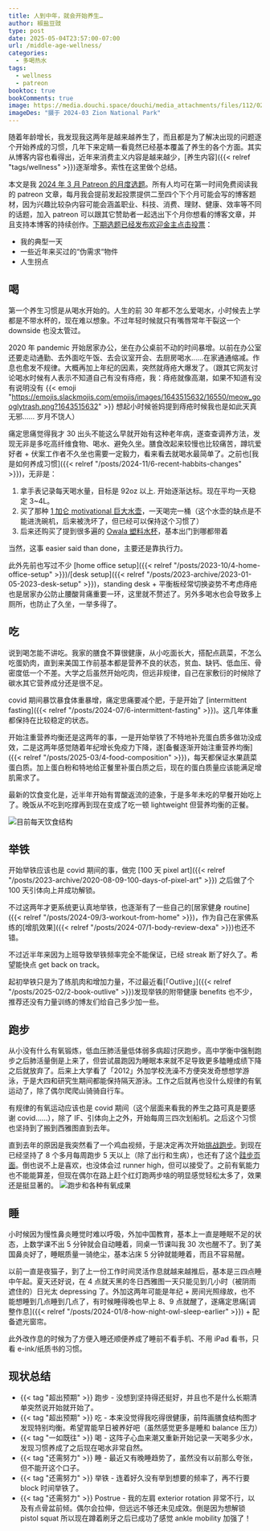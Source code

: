 ```yaml
---
title: 人到中年，就会开始养生…
author: 椒盐豆豉
type: post
date: 2025-05-04T23:57:00-07:00
url: /middle-age-wellness/
categories:
  - 多喝热水
tags:
  - wellness
  - patreon
booktoc: true
bookComments: true
image: https://media.douchi.space/douchi/media_attachments/files/112/028/982/344/699/821/original/1c414d6187bdeeb1.png
imageDes: "摄于 2024-03 Zion National Park"
---
```


随着年龄增长，我发现我这两年是越来越养生了，而且都是为了解决出现的问题逐个开始养成的习惯，几年下来定睛一看竟然已经基本覆盖了养生的各个方面。其实从博客内容也看得出，近年来消费主义内容是越来越少，[养生内容]({{< relref "tags/wellness" >}})逐渐增多。索性在这里做个总结。

<!--more-->
本文是我 [2024 年 3 月 Patreon 的月度选题](https://www.patreon.com/posts/2025-nian-3-yue-123590140)。所有人均可在第一时间免费阅读我的 patreon 文章，每月我会提前发起投票提供二至四个下个月可能会写的博客题材，因为兴趣比较杂内容可能会涵盖职业、科技、消费、理财、健康、效率等不同的话题，加入 patreon 可以跟其它赞助者一起选出下个月你想看的博客文章，并且支持本博客的持续创作。[下期选题已经发布欢迎金主点击投票](https://www.patreon.com/posts/128176558)：
- 我的典型一天
- 一些近年来买过的“伪需求“物件
- 人生拐点

## 喝
第一个养生习惯是从喝水开始的。人生的前 30 年都不怎么爱喝水，小时候去上学都是不带水杯的，现在难以想象。不过年轻时候就只有嘴唇常年干裂这一个 downside 也没太管过。

2020 年 pandemic 开始居家办公，坐在办公桌前不动的时间暴增。以前在办公室还要走动通勤、去外面吃午饭、去会议室开会、去厨房喝水……在家通通缩减。作息也愈发不规律。大概再加上年纪的因素，突然就痔疮大爆发了。（跟其它网友讨论喝水时候有人表示不知道自己有没有痔疮，我：痔疮就像高潮，如果不知道有没有说明没有 {{< emoji "https://emojis.slackmojis.com/emojis/images/1643515632/16550/meow_googlytrash.png?1643515632" >}} 想起小时候爸妈提到痔疮时候我也是如此天真无邪…… 岁月不饶人）

痛定思痛觉得我才 30 出头不能这么早就开始有这种老年病，遂查查调养方法，发现无非是多吃高纤维食物、喝水、避免久坐。膳食改起来较慢也比较痛苦，蹲坑爱好者 + 伏案工作者不久坐也需要一定毅力，看来看去就喝水最简单了。之前也[我是如何养成习惯]({{< relref "/posts/2024-11/6-recent-habbits-changes" >}})，无非是：
1. 拿手表记录每天喝水量，目标是 92oz 以上. 开始逐渐达标。现在平均一天稳定 3~4L。
2. 买了那种 [1 加仑 motivational 巨大水壶](https://amzn.to/4g0NxXj)，一天喝完一桶（这个水壶的缺点是不能进洗碗机，后来被洗坏了，但已经可以保持这个习惯了）
3. 后来还购买了提到很多遍的 [Owala 塑料水杯](https://amzn.to/477opdH)，基本出门到哪都带着

当然，这事 easier said than done，主要还是靠执行力。

此外先前也写过不少 [home office setup]({{< relref "/posts/2023-10/4-home-office-setup" >}})/[desk setup]({{< relref "/posts/2023-archive/2023-01-05-2023-desk-setup" >}})，standing desk + 平衡板经常切换姿势不考虑痔疮也是居家办公防止腰酸背痛重要一环，这里就不赘述了。另外多喝水也会导致多上厕所，也防止了久坐，一举多得了。

## 吃
说到喝怎能不讲吃。我家的膳食不算很健康，从小吃面长大，搭配点蔬菜，不怎么吃蛋奶肉，直到来美国工作前基本都是营养不良的状态，贫血、缺钙、低血压、骨密度低一个不差。大学之后虽然开始吃肉，但远非规律，自己在家敷衍的时候除了碳水其它营养成分还是很不足。

covid 期间暴饮暴食体重暴增，痛定思痛要减个肥，于是开始了 [intermittent fasting]({{< relref "/posts/2024-07/6-intermittent-fasting" >}})。这几年体重都保持在比较稳定的状态。

开始注重营养均衡还是这两年的事，一是开始举铁了不特地补充蛋白质多做功没成效，二是这两年感觉随着年纪增长免疫力下降，遂[备餐逐渐开始注重营养均衡]({{< relref "/posts/2025-03/4-food-composition" >}})，每天都保证水果蔬菜蛋白质。加上蛋白粉和特地给正餐里补蛋白质之后，现在的蛋白质量应该能满足增肌需求了。

最新的饮食变化是，近半年开始有胃酸返流的迹象，于是多年未吃的早餐开始吃上了。晚饭从不吃到吃撑再到现在变成了吃一顿 lightweight 但营养均衡的正餐。

![目前每天饮食结构](https://media.douchi.space/douchi/media_attachments/files/114/181/801/468/776/582/original/528858358fd2fd25.jpg)

## 举铁
开始举铁应该也是 covid 期间的事，做完 [100 天 pixel art]({{< relref "/posts/2023-archive/2020-08-09-100-days-of-pixel-art" >}}) 之后做了个 100 天引体向上并成功解锁。

不过这两年才更系统更认真地举铁，也逐渐有了一些自己的[居家健身 routine]({{< relref "/posts/2024-09/3-workout-from-home" >}})，作为自己在家佛系练的[增肌效果]({{< relref "/posts/2024-07/1-body-review-dexa" >}})也还不错。

不过近半年来因为上班导致举铁频率完全不能保证，已经 streak 断了好久了。希望能快点 get back on track。

起初举铁只是为了练肌肉和增加力量，不过最近看[「Outlive」]({{< relref "/posts/2025-02/2-book-outlive" >}})发现举铁的附带健康 benefits 也不少，推荐还没有力量训练的博友们给自己多少加一些。

## 跑步
从小没有什么有氧锻炼，低血压肺活量低体弱多病超讨厌跑步。高中学衡中强制跑步之后肺活量倒是上来了，但尝试晨跑因为睡眠本来就不足导致更多瞌睡成绩下降之后就放弃了。后来上大学看了「2012」外加学校洗澡不方便突发奇想想学游泳，于是大四和研究生期间都能保持隔天游泳。工作之后就再也没什么规律的有氧运动了，除了偶尔爬爬山骑骑自行车。

有规律的有氧运动应该也是 covid 期间（这个层面来看我的养生之路可真是要感谢 covid……），除了 IF、引体向上之外，开始每周三四次划船机。之后这个习惯也坚持到了搬到西雅图直到去年。

直到去年的原因是我突然看了一个鸡血视频，于是决定再次开始[挑战跑步](https://douchi.space/@mtfront/113019563536314364)。到现在已经坚持了 8 个多月每周跑步 5 天以上（除了出行和生病），也还有了这个[跬步页面](https://steps.douchi.space?utm_source=blog)。倒也说不上是喜欢，也没体会过 runner high，但可以接受了。之前有氧能力也不能能算差，但现在偶尔在路上赶个红灯跑两步啥的明显感觉轻松太多了，效果还是挺显著的。
![跑步和各种有氧成果](https://media.douchi.space/douchi/media_attachments/files/114/374/734/548/806/140/original/099eb79f8635b638.webp)

## 睡
小时候因为慢性鼻炎睡觉时难以呼吸，外加中国教育，基本上一直是睡眠不足的状态，上数学课不出 5 分钟就会自动睡着，同桌一节课叫我 30 次也醒不了。到了美国鼻炎好了，睡眠质量一骑绝尘，基本沾床 5 分钟就能睡着，而且不容易醒。

以前一直是夜猫子，到了上一份工作时间灵活作息就越来越推后，基本是三四点睡中午起。夏天还好说，在 4 点就天黑的冬日西雅图一天只能见到几小时（被阴雨遮住的）日光太 depressing 了。外加这两年可能是年纪 + 房间光照缘故，也不能想睡到几点睡到几点了，有时候睡得晚也早上 8、9 点就醒了，遂痛定思痛[调整作息]({{< relref "/posts/2024-01/8-how-night-owl-sleep-earlier" >}}) + 配备遮光窗帘。

此外改作息的时候为了方便入睡还顺便养成了睡前不看手机、不用 iPad 看书，只看 e-ink/纸质书的习惯。

## 现状总结
- {{< tag "超出预期" >}} 跑步 - 没想到坚持得还挺好，并且也不是什么长期清单突然说开始就开始了。
- {{< tag "超出预期" >}} 吃 - 本来没觉得我吃得很健康，前阵画膳食结构图才发现特别均衡。希望胃能早日被养好吧（虽然感觉更多是睡和 balance 压力）
- {{< tag "一如既往" >}} 喝 - 这阵子心血来潮又重新开始记录一天喝多少水，发现习惯养成了之后现在喝水非常自然。
- {{< tag "还需努力" >}} 睡 - 最近又有晚睡趋势了，虽然没有以前那么夸张，但不能开这个口子。
- {{< tag "还需努力" >}} 举铁 - 连着好久没有举到想要的频率了，再不行要 block 时间举铁了。
- {{< tag "还需努力" >}} Postrue - 我的左肩 exterior rotation 非常不行，以及有点骨盆前倾。偶尔会拉伸，但远远不够还未见成效。倒是因为想解锁 pistol squat 所以现在蹲着刷牙之后已成功了感觉 ankle mobility 加强了！